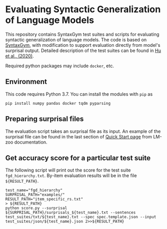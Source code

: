# Evaluating Syntactic Generalization of Language Models

This repository contains SyntaxGym test suites and scripts for evaluating syntactic generalization of language models. The code is based on [SyntaxGym](https://github.com/cpllab/syntaxgym-core), with modification to support evaluation directly from model's surprisal output. Detailed description of the test suites can be found in [Hu et al., (2020)](https://aclanthology.org/2020.acl-main.158/).

Required python packages may include `docker`, etc.

## Environment

This code requires Python 3.7. You can install the modules with `pip` as

    pip install numpy pandas docker tqdm pyparsing

## Preparing surprisal files

The evaluation script takes an surprisal file as its input. An example of the surprisal file can be found in the last section of [Quick Start page](https://cpllab.github.io/lm-zoo/quickstart.html) from LM-zoo documentation.

## Get accuracy score for a particular test suite

The following script will print out the score for the test suite `fgd_hierarchy.txt`. By-item evaluation results will be in the file `${RESULT_PATH}`.

```
test_name="fgd_hierarchy"
SURPRISAL_PATH="examples/"
RESULT_PATH="item_specific_rs.txt"
> ${RESULT_PATH}
python score.py --surprisal ${SURPRISAL_PATH}/surprisals_${test_name}.txt --sentences test_suites/txt/${test_name}.txt --spec spec.template.json --input test_suites/json/${test_name}.json 2>>${RESULT_PATH}
```

